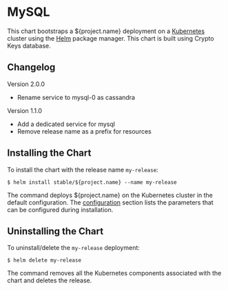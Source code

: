 # MySQL

This chart bootstraps a ${project.name} deployment on a [Kubernetes](http://kubernetes.io) cluster using the [Helm](https://helm.sh) package manager.
This chart is built using Crypto Keys database.

## Changelog

Version 2.0.0
* Rename service to mysql-0 as cassandra

Version 1.1.0
* Add a dedicated service for mysql
* Remove release name as a prefix for resources

## Installing the Chart

To install the chart with the release name `my-release`:

```console
$ helm install stable/${project.name} --name my-release
```

The command deploys ${project.name} on the Kubernetes cluster in the default configuration. The [configuration](#configuration) section lists the parameters that can be configured during installation.

## Uninstalling the Chart

To uninstall/delete the `my-release` deployment:

```console
$ helm delete my-release
```

The command removes all the Kubernetes components associated with the chart and deletes the release.
